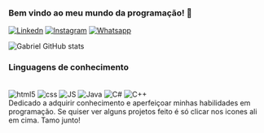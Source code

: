### Bem vindo ao meu mundo da programação! 👋

[![Linkedn](https://img.shields.io/badge/LinkedIn-0077B5?style=for-the-badge&logo=linkedin&logoColor=white)](https://www.linkedin.com/in/gabriel-baratella-1b71092a6/)
[![Instagram](https://img.shields.io/badge/Instagram-E4405F?style=for-the-badge&logo=instagram&logoColor=white)](https://www.instagram.com/baratell4/)
[![Whatsapp](https://img.shields.io/badge/WhatsApp-25D366?style=for-the-badge&logo=whatsapp&logoColor=white)](https://wa.me/5511958464872?text=)

![Gabriel GitHub stats](https://github-readme-stats.vercel.app/api?username=Baratella7&show_icons=true&theme=onedark)

### Linguagens de conhecimento

<div style="dispçay: inline_block"><br/>
  <img align="center" alt="html5" src="https://img.shields.io/badge/HTML-239120?style=for-the-badge&logo=html5&logoColor=white"/>
  <img align="center" alt="css" src="https://img.shields.io/badge/CSS-239120?&style=for-the-badge&logo=css3&logoColor=white"/>
  <img align="center" alt="JS" src="https://img.shields.io/badge/JavaScript-F7DF1E?style=for-the-badge&logo=javascript&logoColor=black"/>
  <img align="center" alt="Java" src="https://img.shields.io/badge/Java-ED8B00?style=for-the-badge&logo=openjdk&logoColor=white"/>
  <img align="center" alt="C#" src="https://img.shields.io/badge/C%23-239120?style=for-the-badge&logo=c-sharp&logoColor=white"/>
  <img align="center" alt="C++" src="https://img.shields.io/badge/C%2B%2B-00599C?style=for-the-badge&logo=c%2B%2B&logoColor=white"/>
  
</div>
 Dedicado a adquirir conhecimento e aperfeiçoar minhas habilidades em programação.
 Se quiser ver alguns projetos feito é só clicar nos icones ali em cima. Tamo junto!



